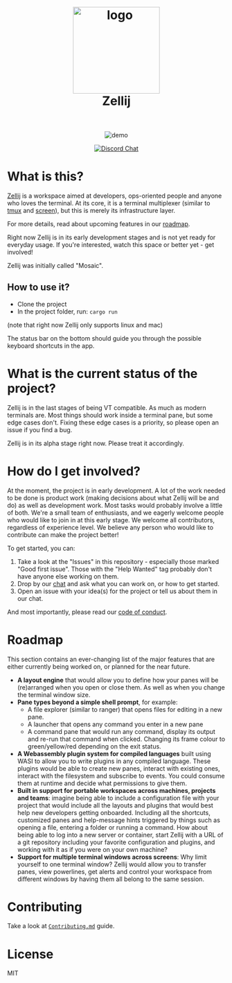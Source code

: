 <h1 align="center">
  <br>
  <img src="assets/logo.png" alt="logo" width="200">
  <br>
  Zellij
  <br>
  <br>
</h1>

<p align="center">
  <img src="assets/demo.gif" alt="demo">
</p>

<p align="center">
  <a href="https://discord.gg/CrUAFH3"><img alt="Discord Chat" src="https://img.shields.io/discord/771367133715628073"></a>
</p>


# What is this?

[Zellij](https://en.wikipedia.org/wiki/Zellij) is a workspace aimed at developers, ops-oriented people and anyone who loves the terminal.
At its core, it is a terminal multiplexer (similar to [tmux](https://github.com/tmux/tmux) and [screen](https://www.gnu.org/software/screen/)), but this is merely its infrastructure layer.

For more details, read about upcoming features in our [roadmap](#roadmap).

Right now Zellij is in its early development stages and is not yet ready for everyday usage.
If you're interested, watch this space or better yet - get involved!

Zellij was initially called "Mosaic".

## How to use it?
* Clone the project
* In the project folder, run: `cargo run`

(note that right now Zellij only supports linux and mac)

The status bar on the bottom should guide you through the possible keyboard shortcuts in the app.

# What is the current status of the project?

Zellij is in the last stages of being VT compatible. As much as modern terminals are.
Most things should work inside a terminal pane, but some edge cases don't. Fixing these edge cases is a priority, so please open an issue if you find a bug.

Zellij is in its alpha stage right now. Please treat it accordingly.

# How do I get involved?

At the moment, the project is in early development.
A lot of the work needed to be done is product work (making decisions about what Zellij will be and do) as well as development work. Most tasks would probably involve a little of both.
We're a small team of enthusiasts, and we eagerly welcome people who would like to join in at this early stage.
We welcome all contributors, regardless of experience level. We believe any person who would like to contribute can make the project better!

To get started, you can:
1. Take a look at the "Issues" in this repository - especially those marked "Good first issue". Those with the "Help Wanted" tag probably don't have anyone else working on them.
2. Drop by our [chat](https://discord.gg/CrUAFH3) and ask what you can work on, or how to get started.
3. Open an issue with your idea(s) for the project or tell us about them in our chat.

And most importantly, please read our [code of conduct](CODE_OF_CONDUCT.md).

# Roadmap
This section contains an ever-changing list of the major features that are either currently being worked on, or planned for the near future.

  * <b>A layout engine</b> that would allow you to define how your panes will be (re)arranged when you open or close them. As well as when you change the terminal window size.
  * <b>Pane types beyond a simple shell prompt</b>, for example:
    - A file explorer (similar to ranger) that opens files for editing in a new pane.
    - A launcher that opens any command you enter in a new pane
    - A command pane that would run any command, display its output and re-run that command when clicked. Changing its frame colour to green/yellow/red depending on the exit status.
  * <b>A Webassembly plugin system for compiled languages</b> built using WASI to allow you to write plugins in any compiled language. These plugins would be able to create new panes, interact with existing ones, interact with the filesystem and subscribe to events. You could consume them at runtime and decide what permissions to give them.
  * <b>Built in support for portable workspaces across machines, projects and teams</b>: imagine being able to include a configuration file with your project that would include all the layouts and plugins that would best help new developers getting onboarded. Including all the shortcuts, customized panes and help-message hints triggered by things such as opening a file, entering a folder or running a command. How about being able to log into a new server or container, start Zellij with a URL of a git repository including your favorite configuration and plugins, and working with it as if you were on your own machine?
  * <b>Support for multiple terminal windows across screens</b>: Why limit yourself to one terminal window? Zellij would allow you to transfer panes, view powerlines, get alerts and control your workspace from different windows by having them all belong to the same session.

# Contributing

Take a look at [`Contributing.md`](CONTRIBUTING.md) guide.

# License

MIT

